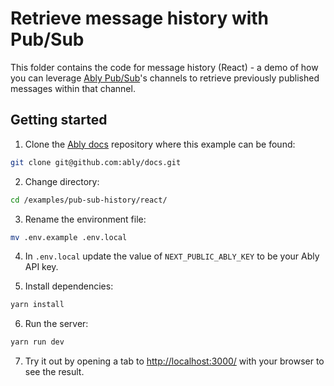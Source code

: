 # Retrieve message history with Pub/Sub

This folder contains the code for message history (React) - a demo of how you can leverage [Ably Pub/Sub](https://ably.com/docs/products/channels)'s channels to retrieve previously published messages within that channel.

## Getting started

1. Clone the [Ably docs](https://github.com/ably/docs) repository where this example can be found:

```sh
git clone git@github.com:ably/docs.git
```

2. Change directory:

```sh
cd /examples/pub-sub-history/react/
```

3. Rename the environment file:

```sh
mv .env.example .env.local
```

4. In `.env.local` update the value of `NEXT_PUBLIC_ABLY_KEY` to be your Ably API key.

5. Install dependencies:

```sh
yarn install
```

6. Run the server:

```sh
yarn run dev
```

7. Try it out by opening a tab to [http://localhost:3000/](http://localhost:3000/) with your browser to see the result.
